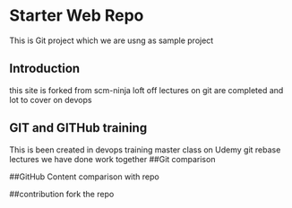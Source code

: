 # Starter Web Repo

This is Git project which we are usng as sample project

## Introduction

this site is forked from scm-ninja
loft off lectures on git are completed
and lot to cover on devops

## GIT and GITHub training

This is been created in devops training master class on Udemy
git rebase lectures
we have done work together
##Git comparison

##GitHub Content
comparison with repo

##contribution
fork the repo
